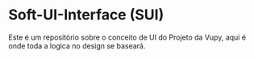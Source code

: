 # Soft-UI-Interface (SUI)
Este é um repositório sobre o conceito de UI do  Projeto da Vupy, aqui é onde toda a logica no design se baseará.

